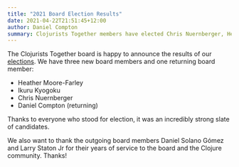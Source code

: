 ```yaml
---
title: "2021 Board Election Results"
date: 2021-04-22T21:51:45+12:00
author: Daniel Compton
summary: Clojurists Together members have elected Chris Nuernberger, Heather Moore-Farley, Ikuru Kyogoku, and Daniel Compton.
---
```


The Clojurists Together board is happy to announce the results of our [elections](/news/announcing-board-nominations/). We have three new board members and one returning board member:

* Heather Moore-Farley
* Ikuru Kyogoku
* Chris Nuernberger
* Daniel Compton (returning)

Thanks to everyone who stood for election, it was an incredibly strong slate of candidates.

We also want to thank the outgoing board members Daniel Solano Gómez and Larry Staton Jr for their years of service to the board and the Clojure community. Thanks!
